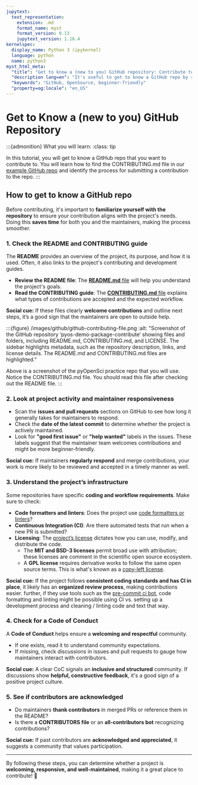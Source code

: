 ```yaml
---
jupytext:
  text_representation:
    extension: .md
    format_name: myst
    format_version: 0.13
    jupytext_version: 1.16.4
kernelspec:
  display_name: Python 3 (ipykernel)
  language: python
  name: python3
myst_html_meta:
  "title": "Get to know a (new to you) GitHub repository: Contribute to Open Source code and documentation."
  "description lang=en": "It's useful to get to know a GitHub repo by reading the README and CONTRIBUTING files before getting started. Learn what to look for when getting to know a new repository. A beginner-friendly guide."
  "keywords": "GitHub, OpenSource, beginner-friendly"
  "property=og:locale": "en_US"
---
```


# Get to Know a (new to you) GitHub Repository

:::{admonition} What you will learn:
:class: tip

In this tutorial, you will get to know a GitHub repo that you want to contribute to. You will learn how to find the CONTRIBUTING.md file in our [example GitHub repo](https://github.com/pyOpenSci/pyos-demo-package-contribute) and identify the process for submitting a contribution to the repo.
:::

## How to get to know a GitHub repo  

Before contributing, it's important to **familiarize yourself with the repository** to ensure your contribution aligns with the project's needs. Doing this **saves time** for both you and the maintainers, making the process smoother.  

### 1. Check the README and CONTRIBUTING guide  

The **README** provides an overview of the project, its purpose, and how it is used. Often, it also links to the project's contributing and development guides.  
- **Review the README file**: The [**README.md** file](https://github.com/pyOpenSci/pyos-demo-package-contribute/blob/main/README.md) will help you understand the project's goals.  
- **Read the CONTRIBUTING guide**: The [**CONTRIBUTING.md** file](https://github.com/pyOpenSci/pyos-demo-package-contribute/blob/main/CONTRIBUTING.md) explains what types of contributions are accepted and the expected workflow.  

**<i class="fa-solid fa-handshake-angle" style="color: #81c0aa;"></i> Social cue:** If these files clearly **welcome contributions** and outline next steps, it’s a good sign that the maintainers are open to outside help.

:::{figure} /images/github/github-contributing-file.png
:alt: "Screenshot of the GitHub repository ‘pyos-demo-package-contribute’ showing files and folders, including README.md, CONTRIBUTING.md, and LICENSE. The sidebar highlights metadata, such as the repository description, links, and license details. The README.md and CONTRIBUTING.md files are highlighted."

Above is a screenshot of the pyOpenSci practice repo that you will use. Notice the CONTRIBUTING.md file. You should read this file after checking out the README file.
:::

### 2. Look at project activity and maintainer responsiveness  

- Scan the **issues and pull requests** sections on GitHub to see how long it generally takes for maintainers to respond.  
- Check the **date of the latest commit** to determine whether the project is actively maintained.  
- Look for **"good first issue"** or **"help wanted"** labels in the issues. These labels suggest that the maintainer team welcomes contributions and might be more beginner-friendly.  

**<i class="fa-regular fa-clock" style="color: #81c0aa;"></i> Social cue:** If maintainers **regularly respond** and merge contributions, your work is more likely to be reviewed and accepted in a timely manner as well.

### 3. Understand the project’s infrastructure  

Some repositories have specific **coding and workflow requirements**. Make sure to check:  
- **Code formatters and linters**: Does the project use [code formatters or linters](https://www.pyopensci.org/python-package-guide/package-structure-code/code-style-linting-format.html#python-package-code-style-format-and-linters)?  
- **Continuous Integration (CI)**: Are there automated tests that run when a new PR is submitted?  
- **Licensing**: The [project’s license](https://www.pyopensci.org/python-package-guide/documentation/repository-files/license-files.html) dictates how you can use, modify, and distribute the code.  
  - The **MIT and BSD-3 licenses** permit broad use with attribution; these licenses are comment in the scientific open source ecosystem.  
  - A **GPL license** requires derivative works to follow the same open source terms.  This is what's known as a [copy-left license](https://www.pyopensci.org/python-package-guide/documentation/repository-files/license-files.html#use-open-permissive-licenses-when-possible). 

**<i class="fa-solid fa-circle-check" style="color: #81c0aa;"></i> Social cue:** If the project follows **consistent coding standards and has CI in place**, it likely has an **organized review process**, making contributions easier. further, if they use tools such as the [pre-commit ci bot](https://www.pyopensci.org/python-package-guide/package-structure-code/code-style-linting-format.html#pre-commit-ci), code formatting and linting might be possible using CI vs. setting up a development process and cleaning / linting code and text that way. 

### 4. Check for a Code of Conduct  

A **Code of Conduct** helps ensure a **welcoming and respectful** community.  
- If one exists, read it to understand community expectations.  
- If missing, check discussions in issues and pull requests to gauge how maintainers interact with contributors.  

**<i class="fa-solid fa-scale-balanced" style="color: #81c0aa;"></i> Social cue:** A clear CoC signals an **inclusive and structured** community. If discussions show **helpful, constructive feedback**, it's a good sign of a positive project culture.

### 5. See if contributors are acknowledged  

- Do maintainers **thank contributors** in merged PRs or reference them in the README?  
- Is there a **CONTRIBUTORS file** or an **all-contributors bot** recognizing contributions?  

**<i class="fa-solid fa-users" style="color: #81c0aa;"></i> Social cue:** If past contributors are **acknowledged and appreciated**, it suggests a community that values participation.

---

By following these steps, you can determine whether a project is **welcoming, responsive, and well-maintained**, making it a great place to contribute! 🚀
